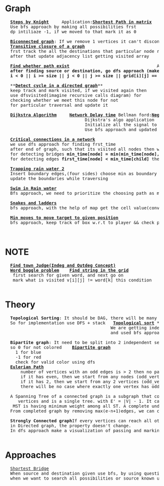 # Graph
  <pre>
  <b><a href="https://github.com/teja963/DSA-and-MYSQL/blob/master/Graph/1.%20Steps%20by%20Knight.cpp">Steps by Knight</a></b>     Application:<b><a href="https://github.com/teja963/Advanced-DSA/blob/master/Graph/18.%20Shortest%20path%20in%20matrix.cpp">Shortest Path in matrix</a></b>   <b><a href="https://github.com/teja963/Advanced-DSA/blob/master/Graph/23.%20Rotten%20Oranges.cpp">Rotten Oranges</a></b>   <b><a href="https://github.com/teja963/Advanced-DSA/blob/master/Graph/27.%20Min%20Cost%20Path.cpp">Minimum cost path</a></b>
  Use bfs approach by making all possibilities frst
  dp intiliaze -1, if we moved to that mark it as 0
  
  <b><a href="https://github.com/teja963/Advanced-DSA/blob/master/Graph/5.%20Biconnected%20Graph.cpp">Biconnected graph</a></b>: If we remove 1 vertices it can't disconnected
  <b><a href="https://github.com/teja963/Advanced-DSA/blob/master/Graph/9.%20Transitive%20closure%20of%20a%20graph.cpp">Transitive closure of a graph</a></b>
  frst track the all the destinations that particular node reaches(visited array)
  after that update adjacency list getting visited array
  
  <b><a href="https://github.com/teja963/Advanced-DSA/blob/master/Graph/10.%20Find%20whether%20path%20exist.cpp">Find whether path exist</a></b>                                  Application: <b><a href="https://github.com/teja963/Advanced-DSA/blob/master/Graph/14.%20Find%20number%20of%20islands.cpp">Find number of island</a></b>
  <b>after finding source or destination, go dfs approach (make sure all edge case implemented like)</b> 
  <b>i < 0 || i >= size || j < 0 || j >= size || grid[i][j] == 0</b> return false;
  
  **<b><a href="https://github.com/teja963/Advanced-DSA/blob/master/Graph/11.%20Detect%20cycle%20in%20a%20directed%20graph.cpp">Detect cycle in a directed graph</a></b>**                             **<b><a href="https://github.com/teja963/Advanced-DSA/blob/master/Graph/12.%20Detect%20cycle%20in%20a%20undirected%20graph.cpp">Detect cycle in a undirected graph</a></b>**
  keep track and mark visited, if we visited again then                  Same as Directed, but no need to track bfsvisited
  use dfsvisited(imagine recursive calls diagram) for
  checking whether we meet this node for not                             just need to track of parent node for detecting	
  for particular traversal and update it
  
  <b><a href="https://github.com/teja963/Advanced-DSA/blob/master/Graph/17.%20Implementing%20Dijkstra%20Algorithm.cpp">Dijkstra Algorithm</a></b>     <b><a href="https://github.com/teja963/Advanced-DSA/blob/master/Graph/13.%20Network%20Delay%20time.cpp">Network Delay time</a></b> Bellman ford:<b><a href="https://github.com/teja963/Advanced-DSA/blob/master/Graph/24.%20Negative%20weight%20cycle.cpp">Negative weight cycle</a></b>
                               Dijkstra's algo application                                                    make a distance vector and update it for all nodes
                               Initialize all the signal to INT_MAX, and start with given node as 0,          except starting node, and check again for detecting
                               Use bfs approach and updated all nodes signal
                               
  <b><a href="https://github.com/teja963/Advanced-DSA-and-CS-Theory/blob/master/Graph/*21.%20Critical%20connections%20in%20a%20network.cpp">Critical connections in a network</a></b>
  we use dfs approach for finding frst_time
  after end of graph, such that its visited all nodes then we updated the min_time using backtracking
  for detecting bridges <b>min_time[node] = min(min_time[node], min_time[child])</b>
  for detecting edges <b>first_time[node] < min_time[child]</b> then push it
  
  <b><a href="https://github.com/teja963/Advanced-DSA-and-CS-Theory/blob/master/Graph/30.%20Trapping%20Rain%20water%202.cpp">Trapping rain water 2</a></b>
  Insert boundary edges,(four sides) choose min as boundary to prevent it from flowing water
  update the boundaries while traversing
  
  <b><a href="https://github.com/teja963/Advanced-DSA-and-CS-Theory/blob/master/Graph/31.%20Swim%20in%20Rain%20Water.cpp">Swim in Rain water</a></b>
  Bfs approach, we need to prioritize the choosing path as min value
  
  <b><a href="https://github.com/teja963/Advanced-DSA-and-CS-Theory/blob/master/Graph/32.%20Snakes%20and%20Ladders.cpp">Snakes and ladders</a></b>
  bfs approach, with the help of map get the cell value(converting into 1d array) 
  
  <b><a href="https://github.com/teja963/Advanced-DSA-and-CS-Theory/blob/master/Graph/34.%20Min%20moves%20to%20move%20a%20box%20to%20target%20location.cpp">Min moves to move target to given position</a></b>
  bfs approach, keep track of box w.r.t to player && check player can reach to opp direction of box move
  
  </pre>
# NOTE
  <pre>
  <b><a href="https://github.com/teja963/DSA-and-MYSQL/blob/master/Graph/2.%20Find%20the%20town%20judge.cpp">Find town Judge(Indeg and Outdeg Concept)</a></b>
  <b><a href="https://github.com/teja963/Advanced-DSA/blob/master/Graph/25.%20word%20boggle%20problem.cpp">Word boggle problem</a></b>    <b><a href="https://github.com/teja963/Advanced-DSA/blob/master/Graph/28.%20Find%20the%20string%20in%20a%20grid.cpp">Find string in the grid</a></b>
   first search for given word, and next go on
   mark what is visited v[i][j] != word[k] this condition
  </pre>
# Theory
  <pre>
  <b>Topological Sorting</b>: It should be DAG, there will be many possibilities find indeg choose which is least
  So for implementation use DFS + stack   <b><a href="https://github.com/teja963/Advanced-DSA/blob/master/Graph/15.%20Topological%20sort.cpp">Topological sort</a></b> **Application:** <b><a href="https://github.com/teja963/Advanced-DSA/blob/master/Graph/20.%20Alien%20Dictionary.cpp">Alien dictionary</a></b>       <b><a href="https://github.com/teja963/Advanced-DSA/blob/master/Graph/26.%20Prerequisites%20tasks.cpp">Prerequisites tasks</a></b>   <b><a href="https://github.com/teja963/Advanced-DSA/blob/master/Graph/22.%20course%20schedule.cpp">Course schedule</a></b>
                                         We are getting indeg and relationship from the given strings
                                         and used bfs approach for finding topological sort
  
  <b>Bipartite graph</b>: It need to be split into 2 independent sets like 2 coloring
  so 0 for not colored    <b><a href="https://github.com/teja963/Advanced-DSA/blob/master/Graph/16.%20Bipartite%20graph.cpp">Bipartite graph</a></b>
  	1 for blue
  	-1 for red
  	check for valid color using dfs
  <b><a href="https://github.com/teja963/Advanced-DSA/blob/master/Graph/8.%20Eulerian%20Path%20in%20Undirected%20path.cpp">Eulerian Path</a></b>
  	  number of vertices with an odd edges is > 2 then no path
  	  if it has even, then we start from any nodes (odd_vertices == 0)
  	  if it has 2, then we start from any 2 vertices (odd_vertices == 2)
  	  there will be no case where exactly one vertex has odd number of edges
  	  
  A Spanning Tree of a connected graph is a subgraph that contains all of that graph’s                <b><a href="https://github.com/teja963/Advanced-DSA/blob/master/Graph/19.%20Minimum%20Spanning%20tree.cpp">Minimum spanning tree</a></b>
     vertices and is a single tree. with E' = |V| - 1. It can't be disconnected                        we need to neglect highest weight from the graph so, we visited already that node, 
   MST is having minimum weight among all ST. A complete undirected graph can have n^(n-2) ST's        then no need to include it, add all lowest weights by using priority queue(min heap)
  From completed graph by removing max(e-n+1)edges, we can construct a ST                              and mark all the nodes that visited
   
  <b>Strongly Connected graph</b>If every vertices can reach all other vertices then it is SCC. Every single node is SCC. If we reverse edge direction
  in Directed graph, the property doesn't change. 
  In dfs approach make a visualization of passing and marking nodes for better
  </pre>
  
# Approaches
  <pre>
  <a href="https://github.com/teja963/Advanced-DSA-and-CS-Theory/blob/master/Graph/33.%20Shortest%20Bridge.cpp">Shortest Bridge</a>
  When source and destination given use bfs, by using question condition
  when we want to search all possibilities or source known use dfs(stopping criteria ht as base)
  </pre>
